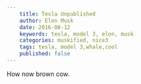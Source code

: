 ```yaml
---
    title: Tesla Unpublished
    author: Elon Musk
    date: 2016-08-12
    keywords: tesla, model 3, elon, musk
    categories: muskified, nice3
    tags: tesla, model 3,whale,cool
    published: false
---
```


How now brown cow. 